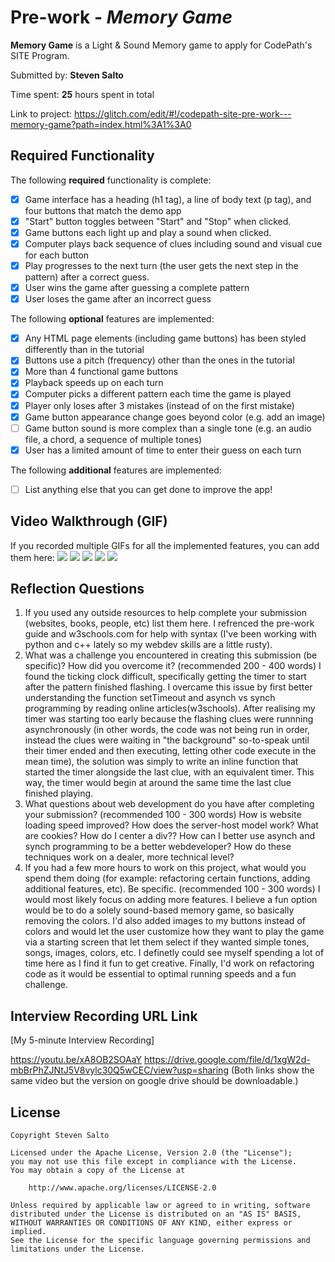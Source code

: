 # Pre-work - _Memory Game_

**Memory Game** is a Light & Sound Memory game to apply for CodePath's SITE Program.

Submitted by: **Steven Salto**

Time spent: **25** hours spent in total

Link to project: https://glitch.com/edit/#!/codepath-site-pre-work---memory-game?path=index.html%3A1%3A0

## Required Functionality

The following **required** functionality is complete:

- [x] Game interface has a heading (h1 tag), a line of body text (p tag), and four buttons that match the demo app
- [x] "Start" button toggles between "Start" and "Stop" when clicked.
- [x] Game buttons each light up and play a sound when clicked.
- [x] Computer plays back sequence of clues including sound and visual cue for each button
- [x] Play progresses to the next turn (the user gets the next step in the pattern) after a correct guess.
- [x] User wins the game after guessing a complete pattern
- [x] User loses the game after an incorrect guess

The following **optional** features are implemented:

- [x] Any HTML page elements (including game buttons) has been styled differently than in the tutorial
- [x] Buttons use a pitch (frequency) other than the ones in the tutorial
- [x] More than 4 functional game buttons
- [x] Playback speeds up on each turn
- [x] Computer picks a different pattern each time the game is played
- [x] Player only loses after 3 mistakes (instead of on the first mistake)
- [x] Game button appearance change goes beyond color (e.g. add an image)
- [ ] Game button sound is more complex than a single tone (e.g. an audio file, a chord, a sequence of multiple tones)
- [x] User has a limited amount of time to enter their guess on each turn

The following **additional** features are implemented:

- [ ] List anything else that you can get done to improve the app!

## Video Walkthrough (GIF)

If you recorded multiple GIFs for all the implemented features, you can add them here:
![](https://media.giphy.com/media/JvROqwSnbKE5fadHKt/giphy.gif)
![](https://media.giphy.com/media/o9Do4S48KIchBYz28b/giphy.gif)
![](https://media.giphy.com/media/CPCUHmE4h9cGnXihUE/giphy.gif)
![](https://media.giphy.com/media/V3HzlJ946tknG9Vh3Z/giphy.gif)
![](https://media.giphy.com/media/xOWzO6FiDEGA2z8NXE/giphy.gif)

## Reflection Questions

1. If you used any outside resources to help complete your submission (websites, books, people, etc) list them here.
   I refrenced the pre-work guide and w3schools.com for help with syntax (I've been working with python and c++ lately so my webdev skills are a little rusty).
2. What was a challenge you encountered in creating this submission (be specific)? How did you overcome it? (recommended 200 - 400 words)
   I found the ticking clock difficult, specifically getting the timer to start after the pattern finished flashing.
   I overcame this issue by first better understanding the function setTimeout and asynch vs synch programming by reading online articles(w3schools).
   After realising my timer was starting too early because the flashing clues were runnning asynchronously (in other words, the code was not being run in order, instead the clues were waiting in "the background" so-to-speak until their timer ended and then executing, letting other code execute in the mean time), 
   the solution was simply to write an inline function that started the timer alongside the last clue, with an equivalent timer. This way, the timer would begin at around the same time the last clue finished playing. 
3. What questions about web development do you have after completing your submission? (recommended 100 - 300 words)
   How is website loading speed improved? How does the server-host model work? What are cookies? How do I center a div?? How can I better use asynch and synch programming to be a better webdeveloper? How do these techniques work on a dealer, more technical level?
4. If you had a few more hours to work on this project, what would you spend them doing (for example: refactoring certain functions, adding additional features, etc). Be specific. (recommended 100 - 300 words)
   I would most likely focus on adding more features. I believe a fun option would be to do a solely sound-based memory game, so basically removing the colors. I'd also added images to my buttons instead of colors and would let the user customize how they want to play the game
   via a starting screen that let them select if they wanted simple tones, songs, images, colors, etc. I definetly could see myself spending a lot of time here as I find it fun to get creative.
   Finally, I'd work on refactoring code as it would be essential to optimal running speeds and a fun challenge.

## Interview Recording URL Link

[My 5-minute Interview Recording] 

https://youtu.be/xA8OB2SOAaY
https://drive.google.com/file/d/1xgW2d-mbBrPhZJNtJ5V8vylc30Q5wCEC/view?usp=sharing
(Both links show the same video but the version on google drive should be downloadable.)

## License

    Copyright Steven Salto

    Licensed under the Apache License, Version 2.0 (the "License");
    you may not use this file except in compliance with the License.
    You may obtain a copy of the License at

        http://www.apache.org/licenses/LICENSE-2.0

    Unless required by applicable law or agreed to in writing, software
    distributed under the License is distributed on an "AS IS" BASIS,
    WITHOUT WARRANTIES OR CONDITIONS OF ANY KIND, either express or implied.
    See the License for the specific language governing permissions and
    limitations under the License.
